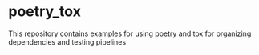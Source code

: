 # poetry_tox
This repository contains examples for using poetry and tox for organizing dependencies and testing pipelines
